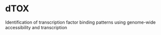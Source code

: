 # dTOX
Identification of transcription factor binding patterns using genome-wide accessibility and transcription
